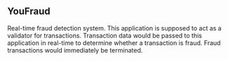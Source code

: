 ## YouFraud
Real-time fraud detection system. This application is supposed to act as a validator for transactions. Transaction data would be passed to this application in real-time to determine whether a transaction is fraud. Fraud transactions would immediately be terminated.
